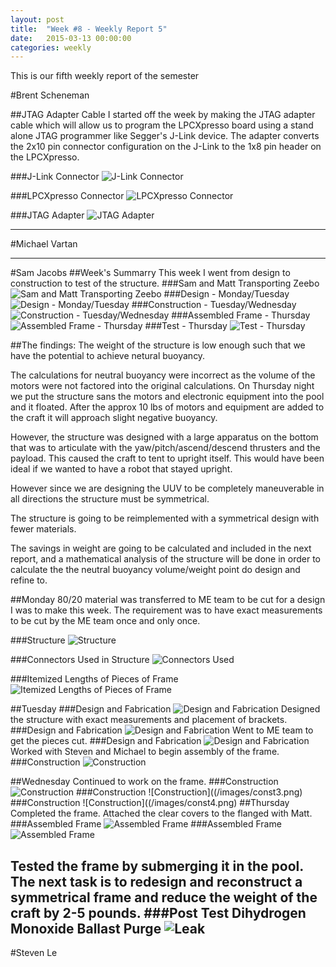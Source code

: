 ```yaml
---
layout: post
title:  "Week #8 - Weekly Report 5"
date:   2015-03-13 00:00:00
categories: weekly
---
```


This is our fifth weekly report of the semester

#Brent Scheneman

##JTAG Adapter Cable
I started off the week by making the JTAG adapter cable which will allow us to program the LPCXpresso board using a stand alone JTAG programmer like Segger's J-Link device. The adapter converts the 2x10 pin connector configuration on the J-Link to the 1x8 pin header on the LPCXpresso.

###J-Link Connector
![J-Link Connector](/images/JLinkPinOut.png)

###LPCXpresso Connector
![LPCXpresso Connector](/images/LPCXpressoProgPin.png)

###JTAG Adapter
![JTAG Adapter](/images/JTAG_Adapter.png)

---

#Michael Vartan

---

#Sam Jacobs
##Week's Summarry
This week I went from design to construction to test of the structure. 
###Sam and Matt Transporting Zeebo
![Sam and Matt Transporting Zeebo](/images/samAndMatt.png)
###Design - Monday/Tuesday
![Design - Monday/Tuesday](/images/design.png)
###Construction - Tuesday/Wednesday
![Construction - Tuesday/Wednesday](/images/construction.png)
###Assembled Frame - Thursday
![Assembled Frame - Thursday](/images/built1.png)
###Test - Thursday
![Test - Thursday](/images/test.png)


##The findings:
The weight of the structure is low enough such that we have the potential to achieve netural buoyancy.

The calculations for neutral buoyancy were incorrect as the volume of the motors were not factored into the original calculations. On Thursday night we put the structure sans the motors and electronic equipment into the pool and it floated. After the approx 10 lbs of motors and equipment are added to the craft it will approach slight negative buoyancy. 

However, the structure was designed with a large apparatus on the bottom that was to articulate with the yaw/pitch/ascend/descend thrusters and the payload. This caused the craft to tent to upright itself. This would have been ideal if we wanted to have a robot that stayed upright.

However since we are designing the UUV to be completely maneuverable in all directions the structure must be symmetrical.

The structure is going to be reimplemented with a symmetrical design with fewer materials. 

The savings in weight are going to be calculated and included in the next report, and a mathematical analysis of the structure will be done in order to calculate the the neutral buoyancy volume/weight point do design and refine to.

##Monday
80/20 material was transferred to ME team to be cut for a design I was to make this week. The requirement was to have exact measurements to be cut by the ME team once and only once.

###Structure
![Structure](/images/zeeboStructure.png)

###Connectors Used in Structure
![Connectors Used](/images/zeebo_connectors.png)

###Itemized Lengths of Pieces of Frame
![Itemized Lengths of Pieces of Frame](/images/80_20_Lengths_Catalog.png)


##Tuesday
###Design and Fabrication
![Design and Fabrication](/images/fab1.png)
Designed the structure with exact measurements and placement of brackets.
###Design and Fabrication
![Design and Fabrication](/images/fab2.png)
Went to ME team to get the pieces cut.
###Design and Fabrication
![Design and Fabrication](/images/fab3.png)
Worked with Steven and Michael to begin assembly of the frame.
###Construction
![Construction](/images/const1.png)

##Wednesday
Continued to work on the frame.
###Construction
![Construction](/images/const2.png)
###Construction
![Construction]((/images/const3.png)
###Construction
![Construction]((/images/const4.png)
##Thursday
Completed the frame. Attached the clear covers to the flanged with Matt.
###Assembled Frame
![Assembled Frame](/images/built2.png)
###Assembled Frame
![Assembled Frame](/images/built3.png)

Tested the frame by submerging it in the pool. The next task is to redesign and reconstruct a symmetrical frame and reduce the weight of the craft by 2-5 pounds.
###Post Test Dihydrogen Monoxide Ballast Purge
![Leak](/images/leak.png)
---

#Steven Le





